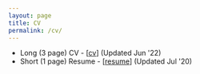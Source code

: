 ```yaml
---
layout: page
title: CV
permalink: /cv/
---
```


* Long (3 page) CV - \[[cv](../cv_jun22.pdf)\] (Updated Jun '22)
* Short (1 page) Resume - \[[resume](../resume_jul20.pdf)\] (Updated Jul '20)

